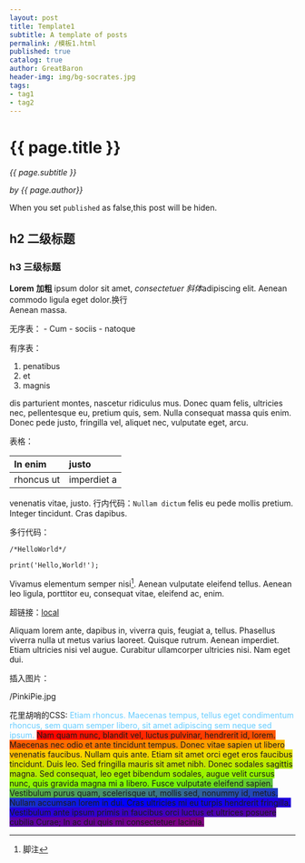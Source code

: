 ```yaml
---
layout: post
title: Template1
subtitle: A template of posts
permalink: /模板1.html
published: true
catalog: true
author: GreatBaron
header-img: img/bg-socrates.jpg
tags:
- tag1
- tag2
---
```



# {{ page.title }}

*{{ page.subtitle }}*

<i>by {{ page.author}}</i>

When you set `published` as false,this post will be hiden.

## h2 二级标题

### h3 三级标题

**Lorem** **加粗** ipsum dolor sit amet, *consectetuer* *斜体*adipiscing elit. Aenean commodo ligula eget dolor.换行  
Aenean massa. 

无序表：
	- Cum
	- sociis
	- natoque 

有序表：
1. penatibus
2. et
3. magnis

dis parturient montes, nascetur ridiculus mus. Donec quam felis, ultricies nec, pellentesque eu, pretium quis, sem. Nulla consequat massa quis enim. Donec pede justo, fringilla vel, aliquet nec, vulputate eget, arcu. 

表格：

| In enim     | justo     |
| :------------- | :------------- |
| rhoncus ut       | imperdiet a       |

venenatis vitae, justo. 行内代码：`Nullam dictum` felis eu pede mollis pretium. Integer tincidunt. Cras dapibus. 

多行代码：
	
	/*HelloWorld*/
	
	print('Hello,World!');
		
	
Vivamus elementum semper nisi[^1]. Aenean vulputate eleifend tellus. Aenean leo ligula, porttitor eu, consequat vitae, eleifend ac, enim. 

超链接：[local](https://127.0.0.1)

Aliquam lorem ante, dapibus in, viverra quis, feugiat a, tellus. Phasellus viverra nulla ut metus varius laoreet. Quisque rutrum. Aenean imperdiet. Etiam ultricies nisi vel augue. Curabitur ullamcorper ultricies nisi. Nam eget dui.

插入图片： 

/PinkiPie.jpg

花里胡哨的CSS:
<span style="color:#66ccff;">Etiam rhoncus. Maecenas tempus, tellus eget condimentum rhoncus, sem quam semper libero, sit amet adipiscing sem neque sed ipsum.</span> <span style="background: linear-gradient(to right, red , gold);">Nam quam nunc, blandit vel, luctus pulvinar, hendrerit id, lorem. Maecenas nec odio et ante tincidunt tempus. Donec vitae sapien ut libero venenatis faucibus. </span><span style="background: linear-gradient(to right, gold , lawngreen);">Nullam quis ante. Etiam sit amet orci eget eros faucibus tincidunt. Duis leo. Sed fringilla mauris sit amet nibh. Donec sodales sagittis magna. Sed consequat, leo eget bibendum sodales, augue velit cursus nunc, quis gravida magna mi a libero. </span><span style="background: linear-gradient(to right,lawngreen,blue);">Fusce vulputate eleifend sapien. Vestibulum purus quam, scelerisque ut, mollis sed, nonummy id, metus. Nullam accumsan lorem in dui. </span><span style="background: linear-gradient(to right,blue, purple);">Cras ultricies mi eu turpis hendrerit fringilla. Vestibulum ante ipsum primis in faucibus orci luctus et ultrices posuere cubilia Curae; In ac dui quis mi consectetuer lacinia.</span>


[^1]:脚注
